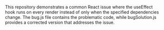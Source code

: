 This repository demonstrates a common React issue where the useEffect hook runs on every render instead of only when the specified dependencies change.  The bug.js file contains the problematic code, while bugSolution.js provides a corrected version that addresses the issue.